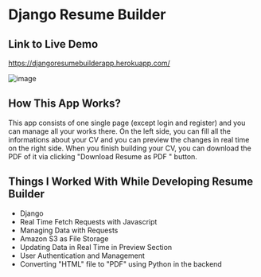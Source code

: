 # Django Resume Builder

## Link to Live Demo
https://djangoresumebuilderapp.herokuapp.com/

![image](https://user-images.githubusercontent.com/53555551/183702966-ccd0d8fe-6b99-45c7-ad86-b20148e73c79.png)

## How This App Works?
This app consists of one single page (except login and register) and you can manage all your works there. On the left side, you can fill all the informations about your CV and you can preview the changes in real time on the right side. When you finish building your CV, you can download the PDF of it via clicking "Download Resume as PDF " button.

## Things I Worked With While Developing Resume Builder
- Django
- Real Time Fetch Requests with Javascript
- Managing Data with Requests
- Amazon S3 as File Storage
- Updating Data in Real Time in Preview Section
- User Authentication and Management
- Converting "HTML" file to "PDF" using Python in the backend 
